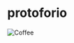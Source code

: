 # protoforio

![Coffee](https://user-images.githubusercontent.com/56320722/146451409-4ce46e8f-e7fc-433b-8a20-083676a40bfc.jpg)

